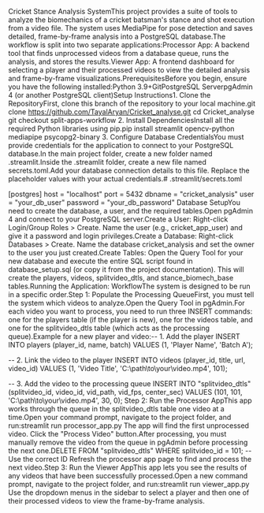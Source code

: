 Cricket Stance Analysis SystemThis project provides a suite of tools to analyze the biomechanics of a cricket batsman's stance and shot execution from a video file. The system uses MediaPipe for pose detection and saves detailed, frame-by-frame analysis into a PostgreSQL database.The workflow is split into two separate applications:Processor App: A backend tool that finds unprocessed videos from a database queue, runs the analysis, and stores the results.Viewer App: A frontend dashboard for selecting a player and their processed videos to view the detailed analysis and frame-by-frame visualizations.PrerequisitesBefore you begin, ensure you have the following installed:Python 3.9+GitPostgreSQL ServerpgAdmin 4 (or another PostgreSQL client)Setup Instructions1. Clone the RepositoryFirst, clone this branch of the repository to your local machine.git clone https://github.com/TayalAryan/Cricket_analyse.git
cd Cricket_analyse
git checkout split-apps-workflow
2. Install DependenciesInstall all the required Python libraries using pip.pip install streamlit opencv-python mediapipe psycopg2-binary
3. Configure Database CredentialsYou must provide credentials for the application to connect to your PostgreSQL database.In the main project folder, create a new folder named .streamlit.Inside the .streamlit folder, create a new file named secrets.toml.Add your database connection details to this file. Replace the placeholder values with your actual credentials.# .streamlit/secrets.toml

[postgres]
host = "localhost"
port = 5432
dbname = "cricket_analysis"
user = "your_db_user"
password = "your_db_password"
Database SetupYou need to create the database, a user, and the required tables.Open pgAdmin 4 and connect to your PostgreSQL server.Create a User: Right-click Login/Group Roles > Create. Name the user (e.g., cricket_app_user) and give it a password and login privileges.Create a Database: Right-click Databases > Create. Name the database cricket_analysis and set the owner to the user you just created.Create Tables: Open the Query Tool for your new database and execute the entire SQL script found in database_setup.sql (or copy it from the project documentation). This will create the players, videos, splitvideo_dtls, and stance_biomech_base tables.Running the Application: WorkflowThe system is designed to be run in a specific order.Step 1: Populate the Processing QueueFirst, you must tell the system which videos to analyze.Open the Query Tool in pgAdmin.For each video you want to process, you need to run three INSERT commands: one for the players table (if the player is new), one for the videos table, and one for the splitvideo_dtls table (which acts as the processing queue).Example for a new player and video:-- 1. Add the player
INSERT INTO players (player_id, name, batch) VALUES (1, 'Player Name', 'Batch A');

-- 2. Link the video to the player
INSERT INTO videos (player_id, title, url, video_id) 
VALUES (1, 'Video Title', 'C:\\path\\to\\your\\video.mp4', 101);

-- 3. Add the video to the processing queue
INSERT INTO "splitvideo_dtls" (splitvideo_id, video_id, vid_path, vid_fps, center_sec) 
VALUES (101, 101, 'C:\\path\\to\\your\\video.mp4', 30, 0);
Step 2: Run the Processor AppThis app works through the queue in the splitvideo_dtls table one video at a time.Open your command prompt, navigate to the project folder, and run:streamlit run processor_app.py
The app will find the first unprocessed video. Click the "Process Video" button.After processing, you must manually remove the video from the queue in pgAdmin before processing the next one.DELETE FROM "splitvideo_dtls" WHERE splitvideo_id = 101; -- Use the correct ID
Refresh the processor app page to find and process the next video.Step 3: Run the Viewer AppThis app lets you see the results of any videos that have been successfully processed.Open a new command prompt, navigate to the project folder, and run:streamlit run viewer_app.py
Use the dropdown menus in the sidebar to select a player and then one of their processed videos to view the frame-by-frame analysis.